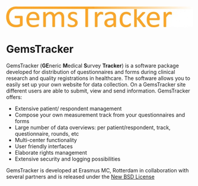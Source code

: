 ![Logo](./assets/logo.jpg "GemsTracker")
# GemsTracker

GemsTracker (**GE**neric **M**edical **S**urvey **Tracker**) is a software package developed for distribution of questionnaires and forms during clinical research and quality registrations in healthcare. The software allows you to easily set up your own website for data collection. On a GemsTracker site different users are able to submit, view and send information. GemsTracker offers:

- Extensive patient/ respondent management
- Compose your own measurement track from your questionnaires and forms
- Large number of data overviews: per patient/respondent, track, questionnaire, rounds, etc
- Multi-center functionality
- User friendly interfaces
- Elaborate rights management
- Extensive security and logging possibilities

GemsTracker is developed at Erasmus MC, Rotterdam in collaboration with several partners and is released under the  [New BSD License](https://github.com/GemsTracker/gemstracker-library/blob/master/LICENSE.txt)

